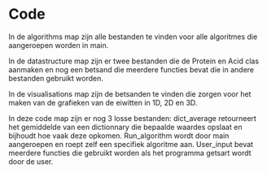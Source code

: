 # Code

In de algorithms map zijn alle bestanden te vinden voor alle algoritmes die aangeroepen worden in main.

In de datastructure map zijn er twee bestanden die de Protein en Acid clas aanmaken en nog een betsand die meerdere functies bevat die in andere bestanden gebruikt worden.

In de visualisations map zijn de betsanden te vinden die zorgen voor het maken van de grafieken van de eiwitten in 1D, 2D en 3D.

In deze code map zijn er nog 3 losse bestanden: dict_average retourneert het gemiddelde van een dictionnary die bepaalde waardes opslaat en bijhoudt hoe vaak deze opkomen.
Run_algorithm wordt door main aangeroepen en roept zelf een specifiek algoritme aan.
User_input bevat meerdere functies die gebruikt worden als het programma getsart wordt door de user.
